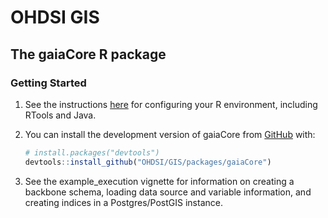 # OHDSI GIS

## The gaiaCore R package

### Getting Started

1.  See the instructions [here](https://ohdsi.github.io/Hades/rSetup.html) for configuring your R environment, including RTools and Java.

2.  You can install the development version of gaiaCore from [GitHub](https://github.com/) with:

    ``` r
    # install.packages("devtools")
    devtools::install_github("OHDSI/GIS/packages/gaiaCore")
    ```

3.  See the example_execution vignette for information on creating a backbone schema, loading data source and variable information, and creating indices in a Postgres/PostGIS instance.
